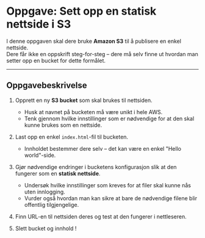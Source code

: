 # Oppgave: Sett opp en statisk nettside i S3

I denne oppgaven skal dere bruke **Amazon S3** til å publisere en enkel nettside.  
Dere får ikke en oppskrift steg-for-steg – dere må selv finne ut hvordan man setter opp en bucket for dette formålet.  

---

## Oppgavebeskrivelse

1. Opprett en ny **S3 bucket** som skal brukes til nettsiden.
   - Husk at navnet på bucketen må være unikt i hele AWS.  
   - Tenk gjennom hvilke innstillinger som er nødvendige for at den skal kunne brukes som en nettside.

2. Last opp en enkel `index.html`-fil til bucketen.
   - Innholdet bestemmer dere selv – det kan være en enkel "Hello world"-side.

3. Gjør nødvendige endringer i bucketens konfigurasjon slik at den fungerer som en **statisk nettside**.
   - Undersøk hvilke innstillinger som kreves for at filer skal kunne nås uten innlogging.  
   - Vurder også hvordan man kan sikre at bare de nødvendige filene blir offentlig tilgjengelige.

4. Finn URL-en til nettsiden deres og test at den fungerer i nettleseren.

5. Slett bucket og innhold ! 
